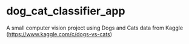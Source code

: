 # dog_cat_classifier_app
A small computer vision project using Dogs and Cats data from Kaggle (https://www.kaggle.com/c/dogs-vs-cats)
